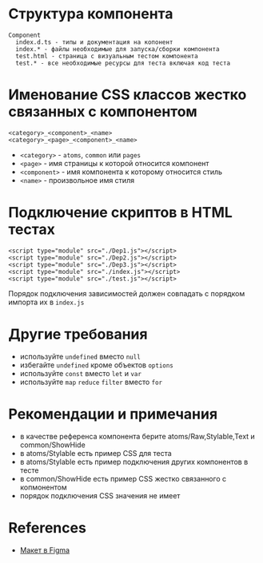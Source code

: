 # Структура компонента

```
Component
  index.d.ts - типы и документация на копонент
  index.* - файлы необходимые для запуска/сборки компонента
  test.html - страница с визуальным тестом компонента
  test.* - все необходимые ресурсы для теста включая код теста
```

# Именование CSS классов жестко связанных с компонентом

```
<category>_<component>_<name>
<category>_<page>_<component>_<name>
```

- `<category>` - `atoms`, `common` или `pages`
- `<page>` - имя страницы к которой относится компонент
- `<component>` - имя компонента к которому относится стиль
- `<name>` - произвольное имя стиля

# Подключение скриптов в HTML тестах

```
<script type="module" src="./Dep1.js"></script>
<script type="module" src="./Dep2.js"></script>
<script type="module" src="./Dep3.js"></script>
<script type="module" src="./index.js"></script>
<script type="module" src="./test.js"></script>
```

Порядок подключения зависимостей должен совпадать с порядком импорта их в `index.js`

# Другие требования

- используйте `undefined` вместо `null`
- избегайте `undefined` кроме объектов `options`
- используйте `const` вместо `let` и `var`
- используйте `map` `reduce` `filter` вместо `for`

# Рекомендации и примечания

- в качестве референса компонента берите atoms/Raw,Stylable,Text и common/ShowHide
- в atoms/Stylable есть пример CSS для теста
- в atoms/Stylable есть пример подключения других компонентов в тесте
- в common/ShowHide есть пример CSS жестко связанного с копмонентом
- порядок подключения CSS значения не имеет

# References

- [Макет в Figma](https://www.figma.com/design/gPLB0SIAEPWg8gx6wHU4QP/%D0%9D%D0%B5%D1%88%D0%B0%D1%85%D0%BC%D0%B0%D1%82%D1%8B?node-id=2145-1068&t=BirOLprSxjbJkFpw-1)
